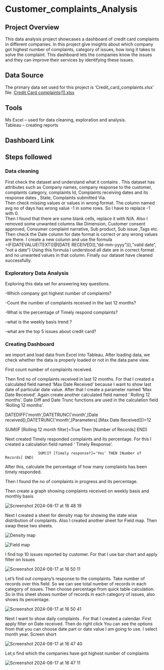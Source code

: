 # Customer_complaints_Analysis

## Project Overview
This data analysis project showcases a dashboard of credit card complaints in different companies. In this project give insights about which company got highest number of complaints, category of issues, how long it takes to solve the complaint. This dashboard lets the companies know the issues and they can improve their services by identifying these issues. 

## Data Source 
The primary data set used for this project is ‘Credit_card_complaints.xlsx’ file.
 [Credit Card complaints(1).xlsx](https://github.com/user-attachments/files/16662945/Credit.Card.complaints.1.xlsx)

## Tools
Ms Excel – used for data cleaning, exploration and analysis.  
Tableau – creating reports 

## Dashboard Link 


## Steps followed 

### Data cleaning 

First check the dataset and understand what it contains . This dataset has attributes such as Company names, company response to the customer, complaints category, complaints Id, Complaints receiving dates and its response dates , State, Complaints submitted Via.     
Then check missing values or values in wrong format. The column named avg no of days has wrong value -1 in some rows. So I have to replace -1 with 0.  
Then I found that there are some blank cells, replace it with N/A.
Also I removed some unwanted columns like Dimension, Customer consent approved, Consumer complaint narrative, Sub product, Sub issue ,Tags etc. Then check the Date column for date format is correct or any wrong values are there. I create a new column and use the formula
=IF(DATEVALUE(TEXT([@[DATE RECEIVED]],”dd-mm-yyyy”))),”valid date”, ”not a date”)   Using this formula I understood all date are in correct format and no unwanted values in that column.
Finally our dataset have cleaned successfully. 

### Exploratory Data Analysis 

Exploring this data set for answering key questions. 

-Which company got highest number of complaints?

-Count the number of complaints received in the last 12 months?

-What is the percentage of Timely respond complaints?

-what is the weekly basis trend ?

-what are the top 5 issues about credit card? 

### Creating Dashboard 

 we import and load data from Excel into Tableau. After loading data, we check whether the data is properly loaded or not in the data pane view.

First count number of complaints received. 


Then find no of complaints received in last 12 months. For that I created a calculated field named ‘Max Date Received’ because I want to show last date of particular date value. After that I create a parameter named ‘Max Date Received’. Again create another calculated field named ‘ Rolling 12 months’. Date Diff and Date Trunc functions are used in the calculation field ‘Rolling 12 months’. 

DATEDIFF('month',DATETRUNC('month',[Date received]),DATETRUNC('month',[Parameters].[Max Date Received]))<12

SUM(IF [Rolling 12 month filter]=True Then [Number of Records] END)



Next created Timely responded complaints and its percentage. For this I created a calculation field named ‘ Timely Response’. 

                   SUM(If [Timely response?]='Yes' THEN [Number of Records] END)

After this, calculate the percentage of how many complaints has been timely responded.



Then I found the no of complaints in progress and its percentage.


Then create a graph showing complaints received on weekly basis and monthly basis

![Screenshot 2024-08-17 at 16 48 19](https://github.com/user-attachments/assets/fdb4affe-8243-4589-9a7b-3665a969faf9)


Next I created a sheet for density map for showing the state wise distribution of complaints. Also I created another sheet for Field map. Then swap these two sheets.

![Density map](https://github.com/user-attachments/assets/2838153c-995e-4dab-b5fe-e5f144a188bb)

![Field map](https://github.com/user-attachments/assets/c8ab4b23-87cd-4c41-a775-bc40052a2ce9)


I find top 10 issues reported by customer. For that I use bar chart and apply filter on Issues

![Screenshot 2024-08-17 at 16 50 11](https://github.com/user-attachments/assets/986b63df-ef49-4a33-b522-316dce1fb86e)


Let’s find out company’s response to the complaints. Take number of records over this field. So we can see total number of records in each category of issues. Then choose percentage from quick table calculation. So in this sheet shows number of records in each category of issues, also shows its percentage. 

![Screenshot 2024-08-17 at 16 50 41](https://github.com/user-attachments/assets/1b2fbf05-8c1b-4239-904c-c6988cda8710)


Next I want to show daily complaints . For that I created a calendar. First apply filter on Date received. Then do right click You can see the options from that you can choose date part or date value I am going to use. I select month year.
Screen short


![Screenshot 2024-08-17 at 16 47 40](https://github.com/user-attachments/assets/0942461a-b0ec-437e-8da3-4f47115ef109)


Let;s find which the companies have got highest number of complaints


![Screenshot 2024-08-17 at 16 47 11](https://github.com/user-attachments/assets/4a3a727a-42fc-4895-a85b-2a1247644151)





